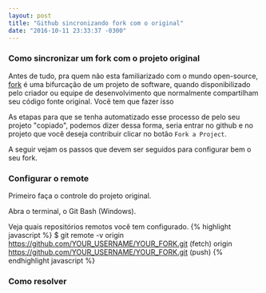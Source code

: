 ```yaml
---
layout: post
title: "Github sincronizando fork com o original"
date: "2016-10-11 23:33:37 -0300"
---
```


### Como sincronizar um fork com o projeto original

Antes de tudo, pra quem não esta familiarizado com o mundo open-source, [fork][1] é uma bifurcação de um projeto de software, quando disponibilizado pelo criador ou equipe de desenvolvimento que normalmente compartilham seu código fonte original. Você tem que fazer isso

As etapas para que se tenha automatizado esse processo de pelo seu projeto "copiado", podemos dizer dessa forma, seria entrar no github e no projeto que você deseja contribuir clicar no botão `Fork a Project`. 

A seguir vejam os passos que devem ser seguidos para configurar bem o seu fork.


### Configurar o remote

Primeiro faça o controle do projeto original.

Abra o terminal, o Git Bash (Windows).

Veja quais repositórios remotos você tem configurado.
{% highlight javascript %}
$ git remote -v
origin  https://github.com/YOUR_USERNAME/YOUR_FORK.git (fetch)
origin  https://github.com/YOUR_USERNAME/YOUR_FORK.git (push)
{% endhighlight javascript %}

### Como resolver



[1]: https://pt.wikipedia.org/wiki/Bifurca%C3%A7%C3%A3o "Fork"
